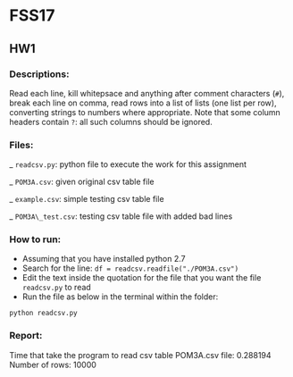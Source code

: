 # FSS17
## HW1

### Descriptions: 

Read each line, kill whitepsace and anything after comment characters (`#`), break each line on comma, read rows into a list of lists (one list per row), converting strings to numbers where appropriate. Note that some column headers contain `?`: all such columns should be ignored. 

### Files: 

_ `readcsv.py`: python file to execute the work for this assignment 

_ `POM3A.csv`: given original csv table file 

_ `example.csv`: simple testing csv table file 

_ `POM3A\_test.csv`: testing csv table file with added bad lines 

### How to run:

- Assuming that you have installed python 2.7
- Search for the line: `df = readcsv.readfile("./POM3A.csv")`
- Edit the text inside the quotation for the file that you want the file `readcsv.py` to read
- Run the file as below in the terminal within the folder:
```
python readcsv.py 
```

### Report:
Time that take the program to read csv table POM3A.csv file: 0.288194
<br>
Number of rows: 10000
